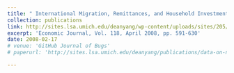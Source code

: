 ```yaml
---
title: " International Migration, Remittances, and Household Investment: Evidence from Philippine Migrants’ Exchange Rate Shocks,"
collection: publications
link: http://sites.lsa.umich.edu/deanyang/wp-content/uploads/sites/205/2014/12/yang_migshock-1.pdf
excerpt: 'Economic Journal, Vol. 118, April 2008, pp. 591-630'
date: 2008-02-17
# venue: 'GitHub Journal of Bugs'
# paperurl: 'http://sites.lsa.umich.edu/deanyang/publications/data-on-national-and-bureaucratic-leadership-1980-2000/'

---
```


